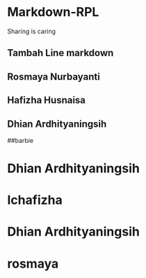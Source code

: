 # Markdown-RPL
Sharing is caring

## Tambah Line markdown

## Rosmaya Nurbayanti
## Hafizha Husnaisa
## Dhian Ardhityaningsih


##barbie

# Dhian Ardhityaningsih

# Ichafizha
# Dhian Ardhityaningsih
# rosmaya
